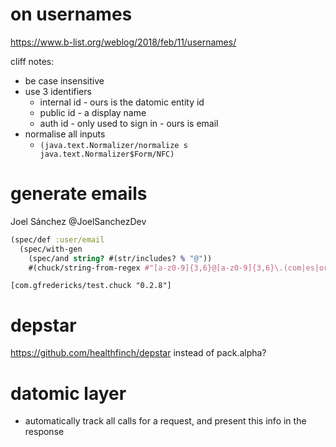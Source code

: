 # on usernames

https://www.b-list.org/weblog/2018/feb/11/usernames/

cliff notes:
- be case insensitive
- use 3 identifiers
  - internal id - ours is the datomic entity id
  - public id - a display name
  - auth id - only used to sign in - ours is email
- normalise all inputs
  - `(java.text.Normalizer/normalize s java.text.Normalizer$Form/NFC)`

# generate emails

Joel Sánchez @JoelSanchezDev

```clojure
(spec/def :user/email
  (spec/with-gen
    (spec/and string? #(str/includes? % "@"))
    #(chuck/string-from-regex #"[a-z0-9]{3,6}@[a-z0-9]{3,6}\.(com|es|org)")))
```

`[com.gfredericks/test.chuck "0.2.8"]`

# depstar

https://github.com/healthfinch/depstar instead of pack.alpha?

# datomic layer

- automatically track all calls for a request, and present this info in the response
